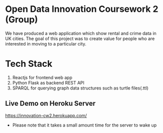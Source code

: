 # Open Data Innovation Coursework 2 (Group)
We have produced a web application which show rental and crime data in UK cities. The goal of this project was to create value for people who are interested in moving to a particular city.

# Tech Stack
1. Reactjs for frontend web app
2. Python Flask as backend REST API 
3. SPARQL for querying graph data structures such as turtle files(.ttl)


## Live Demo on Heroku Server
https://innovation-cw2.herokuapp.com/

* Please note that it takes a small amount time for the server to wake up
